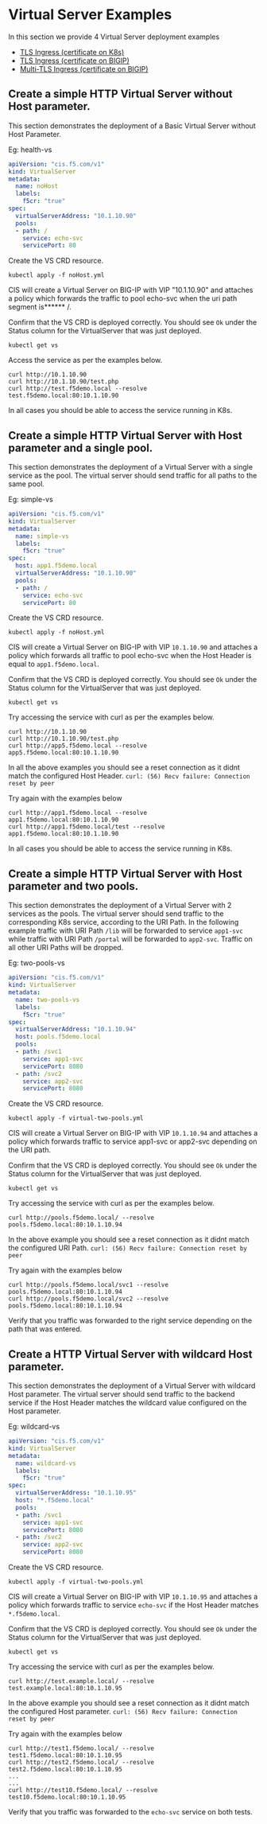 # Virtual Server Examples

In this section we provide 4 Virtual Server deployment examples

- [TLS Ingress (certificate on K8s)](#tls-ingress-certificate-on-k8s)
- [TLS Ingress (certificate on BIGIP)](#tls-ingress-certificate-on-bigip)
- [Multi-TLS Ingress (certificate on BIGIP)](#multi-tls-ingress-certificate-on-bigip)



## Create a simple HTTP Virtual Server without Host parameter.

This section demonstrates the deployment of a Basic Virtual Server without Host Parameter.

Eg: health-vs
```yml
apiVersion: "cis.f5.com/v1"
kind: VirtualServer
metadata:
  name: noHost
  labels:
    f5cr: "true"
spec:
  virtualServerAddress: "10.1.10.90"
  pools:
  - path: /
    service: echo-svc
    servicePort: 80
```

Create the VS CRD resource. 
```
kubectl apply -f noHost.yml
```
CIS will create a Virtual Server on BIG-IP with VIP "10.1.10.90" and attaches a policy which forwards the traffic to pool echo-svc when the uri path segment is******  /.   


Confirm that the VS CRD is deployed correctly. You should see `Ok` under the Status column for the VirtualServer that was just deployed.
```
kubectl get vs 
```

Access the service as per the examples below. 

```
curl http://10.1.10.90 
curl http://10.1.10.90/test.php
curl http://test.f5demo.local --resolve test.f5demo.local:80:10.1.10.90
```

In all cases you should be able to access the service running in K8s.




## Create a simple HTTP Virtual Server with Host parameter and a single pool.

This section demonstrates the deployment of a Virtual Server with a single service as the pool.
The virtual server should send traffic for all paths to the same pool.

Eg: simple-vs
```yml
apiVersion: "cis.f5.com/v1"
kind: VirtualServer
metadata:
  name: simple-vs
  labels:
    f5cr: "true"
spec:
  host: app1.f5demo.local
  virtualServerAddress: "10.1.10.90"
  pools:
  - path: /
    service: echo-svc
    servicePort: 80
```

Create the VS CRD resource. 
```
kubectl apply -f noHost.yml
```
CIS will create a Virtual Server on BIG-IP with VIP `10.1.10.90` and attaches a policy which forwards all traffic to pool echo-svc when the Host Header is equal to `app1.f5demo.local`.   


Confirm that the VS CRD is deployed correctly. You should see `Ok` under the Status column for the VirtualServer that was just deployed.
```
kubectl get vs 
```

Try accessing the service with curl as per the examples below. 
```
curl http://10.1.10.90
curl http://10.1.10.90/test.php
curl http://app5.f5demo.local --resolve app5.f5demo.local:80:10.1.10.90
```

In all the above examples you should see a reset connection as it didnt match the configured Host Header.
`curl: (56) Recv failure: Connection reset by peer`

Try again with the examples below
```
curl http://app1.f5demo.local --resolve app1.f5demo.local:80:10.1.10.90
curl http://app1.f5demo.local/test --resolve app1.f5demo.local:80:10.1.10.90
```

In all cases you should be able to access the service running in K8s.



## Create a simple HTTP Virtual Server with Host parameter and two pools.

This section demonstrates the deployment of a Virtual Server with 2 services as the pools.
The virtual server should send traffic to the corresponding K8s service, according to the URI Path. In the following example traffic with URI Path `/lib` will be forwarded to service `app1-svc` while traffic with URI Path `/portal` will be forwarded to `app2-svc`. Traffic on all other URI Paths will be dropped. 

Eg: two-pools-vs

```yml
apiVersion: "cis.f5.com/v1"
kind: VirtualServer
metadata:
  name: two-pools-vs
  labels:
    f5cr: "true"
spec:
  virtualServerAddress: "10.1.10.94"
  host: pools.f5demo.local
  pools:
  - path: /svc1
    service: app1-svc
    servicePort: 8080
  - path: /svc2
    service: app2-svc
    servicePort: 8080    
```

Create the VS CRD resource. 
```
kubectl apply -f virtual-two-pools.yml
```
CIS will create a Virtual Server on BIG-IP with VIP `10.1.10.94` and attaches a policy which forwards traffic to service app1-svc or app2-svc depending on the URI path.   


Confirm that the VS CRD is deployed correctly. You should see `Ok` under the Status column for the VirtualServer that was just deployed.
```
kubectl get vs 
```

Try accessing the service with curl as per the examples below. 
```
curl http://pools.f5demo.local/ --resolve pools.f5demo.local:80:10.1.10.94

```
In the above example you should see a reset connection as it didnt match the configured URI Path.
`curl: (56) Recv failure: Connection reset by peer`



Try again with the examples below
```
curl http://pools.f5demo.local/svc1 --resolve pools.f5demo.local:80:10.1.10.94
curl http://pools.f5demo.local/svc2 --resolve pools.f5demo.local:80:10.1.10.94
```

Verify that you traffic was forwarded to the right service depending on the path that was entered.




## Create a HTTP Virtual Server with wildcard Host parameter.

This section demonstrates the deployment of a Virtual Server with wildcard Host parameter.
The virtual server should send traffic to the backend service if the Host Header matches the wildcard value configured on the Host parameter.

Eg: wildcard-vs

```yml
apiVersion: "cis.f5.com/v1"
kind: VirtualServer
metadata:
  name: wildcard-vs
  labels:
    f5cr: "true"
spec:
  virtualServerAddress: "10.1.10.95"
  host: "*.f5demo.local"
  pools:
  - path: /svc1
    service: app1-svc
    servicePort: 8080
  - path: /svc2
    service: app2-svc
    servicePort: 8080    
```

Create the VS CRD resource. 
```
kubectl apply -f virtual-two-pools.yml
```
CIS will create a Virtual Server on BIG-IP with VIP `10.1.10.95` and attaches a policy which forwards traffic to service `echo-svc` if the Host Header matches `*.f5demo.local`.   


Confirm that the VS CRD is deployed correctly. You should see `Ok` under the Status column for the VirtualServer that was just deployed.
```
kubectl get vs 
```

Try accessing the service with curl as per the examples below. 
```
curl http://test.example.local/ --resolve test.example.local:80:10.1.10.95

```
In the above example you should see a reset connection as it didnt match the configured Host parameter.
`curl: (56) Recv failure: Connection reset by peer`


Try again with the examples below
```
curl http://test1.f5demo.local/ --resolve test1.f5demo.local:80:10.1.10.95
curl http://test2.f5demo.local/ --resolve test2.f5demo.local:80:10.1.10.95
...
...
curl http://test10.f5demo.local/ --resolve test10.f5demo.local:80:10.1.10.95

```

Verify that you traffic was forwarded to the `echo-svc` service on both tests.